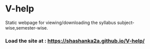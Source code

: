 # V-help
Static webpage for viewing/downloading the syllabus subject-wise,semester-wise.
### Load the site at : https://shashanka2a.github.io/V-help/

